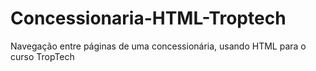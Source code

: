 # Concessionaria-HTML-Troptech
 Navegação entre páginas de uma concessionária, usando HTML para o curso TropTech

